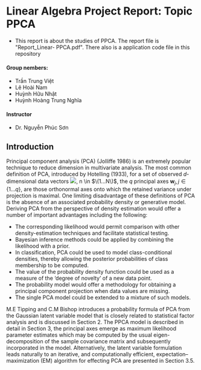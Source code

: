 # Linear Algebra Project Report: Topic PPCA
* This report is about the studies of PPCA. The report file is "Report_Linear- PPCA.pdf". There also is a application code file in this repository

#### Group nembers:
* Trần Trung Việt
* Lê Hoài Nam
* Huỳnh Hữu Nhật
* Huỳnh Hoàng Trung Nghĩa

#### Instructor
* Dr. Nguyễn Phúc Sơn


## Introduction 
Principal component analysis (PCA) (Jolliffe 1986) is an extremely popular technique to reduce dimension in multivariate analysis. The most common definition of PCA, introduced by Hotelling (1933),  for a set of observed $d$-dimensional data vectors <img src="https://render.githubusercontent.com/render/math?math=\textbf{t}_{n}">, n \in $\(1...N\)$, the $q$ principal axes $\textbf{w}_j , j \in \{1...q\}$, are those orthonormal axes onto which the retained variance under projection is maximal. One limiting disadvantage of these definitions of PCA is the absence of an associated probability density or generative model. Deriving PCA from the perspective of density estimation would offer a number of important advantages including the following:

* The corresponding likelihood would permit comparison with other density-estimation techniques and facilitate statistical testing.
* Bayesian inference methods could be applied by combining the likelihood with a prior.
* In classification, PCA could be used to model class-conditional densities, thereby allowing the posterior probabilities of class membership to be computed.
* The value of the probability density function could be used as a measure of the ‘degree of novelty’ of a new data point.
* The probability model would offer a methodology for obtaining a principal component projection when data values are missing.
* The single PCA model could be extended to a mixture of such models.

M.E Tipping and C.M Bishop introduces a probability formula of PCA from the Gaussian latent variable model that is closely related to statistical factor analysis and is discussed in Section 2. The PPCA model is described in detail in Section 3, the principal axes emerge as maximum likelihood parameter estimates which may be computed by the usual eigen-decomposition of the sample covariance matrix and subsequently incorporated in the model. Alternatively, the latent variable formulation leads naturally to an iterative, and computationally efficient, expectation–maximization (EM) algorithm for effecting PCA are presented in Section 3.5.
